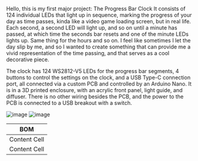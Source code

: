 Hello, this is my first major project: The Progress Bar Clock 
It consists of 124 individual LEDs that light up in sequence, marking the progress of your day as time passes, kinda like a video game loading screen, but in real life. 
Each second, a second LED will light up, and so on until a minute has passed, at which time the seconds bar resets and one of the minute LEDs lights up. Same thing for the hours and so on. 
I feel like sometimes I let the day slip by me, and so I wanted to create something that can provide me a vivid representation of the time passing, and that serves as a cool decorative piece. 

The clock has 124 WS2812-V5 LEDs for the progress bar segments, 4 buttons to control the settings on the clock, and a USB Type-C connection port, all connected via a custom PCB and controlled by an Arduino Nano. 
It is in a 3D printed enclosure, with an acrylic front panel, light guide, and diffuser. There is no other wiring besides the PCB, and the power to the PCB is connected to a USB breakout with a switch. 

![image](https://github.com/user-attachments/assets/e22f3dac-14ef-4d86-b510-89a4428b359d)
![image](https://github.com/user-attachments/assets/d2b7d2ff-52cc-40e4-a2f9-9a9b8b12f2ac)

| BOM  |
| ------------- | 
| Content Cell  |
| Content Cell  

